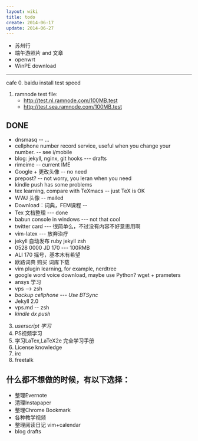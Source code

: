```yaml
---
layout: wiki
title: todo
create: 2014-06-17
update: 2014-06-27
---
```


* 苏州行
* 端午游照片 and 文章
* openwrt
* WinPE download

---
cafe
0. baidu install test speed
1. ramnode test file: 
    * <http://test.nl.ramnode.com/100MB.test>
    * <http://test.sea.ramnode.com/100MB.test>


## DONE
* dnsmasq -- ...
* cellphone number record service, useful when you change your number. -- see i/mobile
* blog: jekyll, nginx, git hooks --- drafts
* rimeime -- current IME
* Google + 更改头像 -- no need
* prepost? -- not worry, you leran when you need
* kindle push has some problems
* tex learning, compare with TeXmacs -- just TeX is OK
* WWJ 头像 -- mailed
* Download：词典，FEM课程 -- 
* Tex 文档整理 --- done
* babun console in windows --- not that cool
* twitter card --- 很简单么，不过没有内容不好意思用啊
* vim-latex --- 放弃治疗
* jekyll 自动发布 ruby jekyll zsh
* 0528 0000 JD 170 --- 100RMB
* ALI 170 摇号，基本木有希望
* 欧路词典 购买 词库下载
* vim plugin learning, for example, nerdtree
* google word voice download, maybe use Python? wget + prameters
* ansys 学习
* vps --> zsh
* *backup cellphone --- Use BTSync* 
* Jekyll 2.0
* vps.md -- zsh
* *kindle dx push*
3. _userscript 学习_
5. PS视频学习
6. 学习LaTex,LaTeX2e 完全学习手册
8. License knowledge
10. irc
11. freetalk

## 什么都不想做的时候，有以下选择：
* 整理Evernote
* 清理Instapaper
* 整理Chrome Bookmark 
* 各种教学视频
* 整理阅读日记 vim+calendar
* blog drafts
